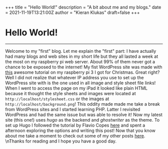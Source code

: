 +++
title = "Hello World!"
description = "A bit about me and my blogs."
date = 2021-11-19T13:21:00Z
author = "Kieran Klukas"
draft=false
+++
# Hello World!
---
Welcome to my "first" blog. Let me explain the "first" part: I have actually had many blogs and web sites in my short life but they all lasted a week at the most on my raspberry pi web server. About 99% of them never got a chance to be exposed to the internet! My fist WordPress site was made with [this](https://projects.raspberrypi.org/en/projects/lamp-web-server-with-wordpress) awesome tutorial on my raspberry pi 3 I got for Christmas. Great right? Well I did not realize that whatever IP address you use to set up the WordPress site with is the one used in all image and style sheet file links! When I went to access the page on my iPad it looked like plain HTML because it thought the style sheets and images were located at `http://localhost/stylesheet.css` or the images at `http://localhost/background.png`! This oddity made made me take a break from WordPress sites and I started learning PHP. Latter I revisited WordPress and had the same issue but was able to resolve it! Now my latest site (this one!) uses _hugo_ as the backend and _ghostwriter_ as the theme. To set up Hugo I followed the tutorial by Flavio Copes [here](https://www.freecodecamp.org/news/your-first-hugo-blog-a-practical-guide/) and spent a afternoon exploring the options and writing this post! Now that you know about me take a moment to check out some of my other posts [here](kcoderhtml.netifly.app).
\nThanks for reading and I hope you have a good day.
